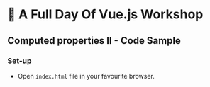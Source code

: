 # 💪 A Full Day Of Vue.js Workshop

## Computed properties II - Code Sample

### Set-up

- Open `index.html` file in your favourite browser.
